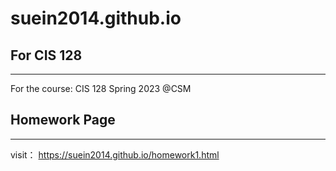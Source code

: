 # suein2014.github.io

## For CIS 128
---------
For the course: CIS 128 Spring 2023 @CSM


## Homework Page
----
visit： https://suein2014.github.io/homework1.html

  